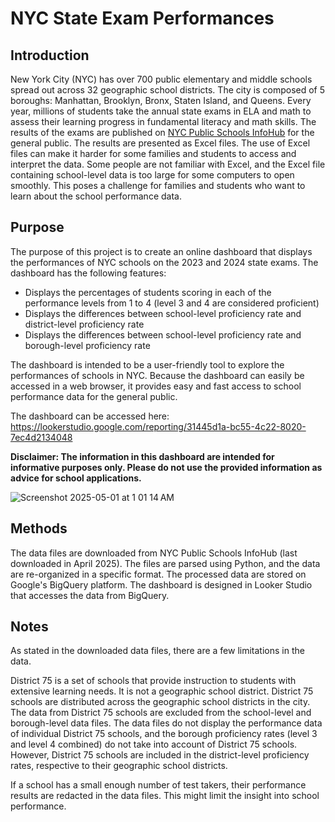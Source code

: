 # NYC State Exam Performances

## Introduction
New York City (NYC) has over 700 public elementary and middle schools spread out across 32 geographic school districts. The city is composed of 5 boroughs: Manhattan, Brooklyn, Bronx, Staten Island, and Queens. Every year, millions of students take the annual state exams in ELA and math to assess their learning progress in fundamental literacy and math skills. The results of the exams are published on [NYC Public Schools InfoHub](https://infohub.nyced.org/reports/academics/test-results) for the general public. The results are presented as Excel files. The use of Excel files can make it harder for some families and students to access and interpret the data. Some people are not familiar with Excel, and the Excel file containing school-level data is too large for some computers to open smoothly. This poses a challenge for families and students who want to learn about the school performance data.

## Purpose
The purpose of this project is to create an online dashboard that displays the performances of NYC schools on the 2023 and 2024 state exams. The dashboard has the following features:

* Displays the percentages of students scoring in each of the performance levels from 1 to 4 (level 3 and 4 are considered proficient)
* Displays the differences between school-level proficiency rate and district-level proficiency rate
* Displays the differences between school-level proficiency rate and borough-level proficiency rate

The dashboard is intended to be a user-friendly tool to explore the performances of schools in NYC. Because the dashboard can easily be accessed in a web browser, it provides easy and fast access to school performance data for the general public.

The dashboard can be accessed here: https://lookerstudio.google.com/reporting/31445d1a-bc55-4c22-8020-7ec4d2134048

**Disclaimer: The information in this dashboard are intended for informative purposes only. Please do not use the provided information as advice for school applications.**

![Screenshot 2025-05-01 at 1 01 14 AM](https://github.com/user-attachments/assets/3bbec0e2-98a8-4158-9bcf-6cb13be7917f)

## Methods
The data files are downloaded from NYC Public Schools InfoHub (last downloaded in April 2025). The files are parsed using Python, and the data are re-organized in a specific format. The processed data are stored on Google's BigQuery platform. The dashboard is designed in Looker Studio that accesses the data from BigQuery.

## Notes
As stated in the downloaded data files, there are a few limitations in the data. 

District 75 is a set of schools that provide instruction to students with extensive learning needs. It is not a geographic school district. District 75 schools are distributed across the geographic school districts in the city. The data from District 75 schools are excluded from the school-level and borough-level data files. The data files do not display the performance data of individual District 75 schools, and the borough proficiency rates (level 3 and level 4 combined) do not take into account of District 75 schools. However, District 75 schools are included in the district-level proficiency rates, respective to their geographic school districts.

If a school has a small enough number of test takers, their performance results are redacted in the data files. This might limit the insight into school performance.

